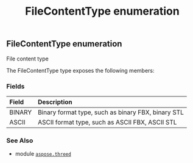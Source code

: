 ﻿---
title: FileContentType enumeration
second_title: Aspose.3D for Python via .NET API References
description: 
type: docs
weight: 260
url: /aspose.threed/filecontenttype/
is_root: false
---

## FileContentType enumeration

File content type



The FileContentType type exposes the following members:

### Fields
| Field | Description |
| :- | :- |
| BINARY | Binary format type, such as binary FBX, binary STL |
| ASCII | ASCII format type, such as ASCII FBX, ASCII STL |



### See Also
* module [`aspose.threed`](..)
